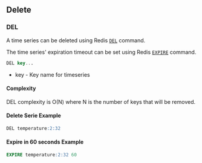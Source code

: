 ## Delete

### DEL

A time series can be deleted using Redis [`DEL`](https://redis.io/commands/del) command.

The time series' expiration timeout can be set using Redis [`EXPIRE`](https://redis.io/commands/expire) command.


```sql
DEL key...
```

* key - Key name for timeseries

#### Complexity

DEL complexity is O(N) where N is the number of keys that will be removed.

#### Delete Serie Example

```sql
DEL temperature:2:32
```

#### Expire in 60 seconds Example

```sql
EXPIRE temperature:2:32 60
```
